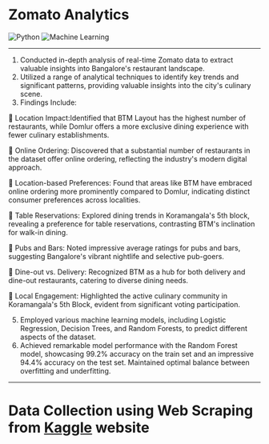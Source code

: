 # Zomato Analytics

![Python](https://www.python.org/static/img/python-logo@2x.png)
![Machine Learning](https://i0.wp.com/www.wi6labs.com/wp-content/uploads/2019/12/Machine-learning-logo-1.png?ssl=1)

---

1) Conducted in-depth analysis of real-time Zomato data to extract
valuable insights into Bangalore's restaurant landscape.
2) Utilized a range of analytical techniques to identify key trends and
significant patterns, providing valuable insights into the city's
culinary scene.
3) Findings Include:

   Location Impact:Identified that BTM Layout has the
highest number of restaurants, while Domlur offers a more
exclusive dining experience with fewer culinary
establishments.

   Online Ordering: Discovered that a substantial number
of restaurants in the dataset offer online ordering,
reflecting the industry's modern digital approach.

   Location-based Preferences: Found that areas like BTM
have embraced online ordering more prominently
compared to Domlur, indicating distinct consumer
preferences across localities.

   Table Reservations: Explored dining trends in
Koramangala's 5th block, revealing a preference for table
reservations, contrasting BTM's inclination for walk-in
dining.

   Pubs and Bars: Noted impressive average ratings for
pubs and bars, suggesting Bangalore's vibrant nightlife
and selective pub-goers.

   Dine-out vs. Delivery: Recognized BTM as a hub for both
delivery and dine-out restaurants, catering to diverse
dining needs.

   Local Engagement: Highlighted the active culinary
community in Koramangala's 5th Block, evident from
significant voting participation.

5) Employed various machine learning models, including Logistic
Regression, Decision Trees, and Random Forests, to predict
different aspects of the dataset.
6) Achieved remarkable model performance with the Random Forest
model, showcasing 99.2% accuracy on the train set and an
impressive 94.4% accuracy on the test set. Maintained optimal
balance between overfitting and underfitting.


---
# **Data Collection** using Web Scraping from [Kaggle](https://www.kaggle.com/datasets/soumyojyotidutta/zomato-restaurant-in-bengaluru-dataset) website

